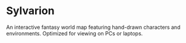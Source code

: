 # Sylvarion
An interactive fantasy world map featuring hand-drawn characters and environments. Optimized for viewing on PCs or laptops.
